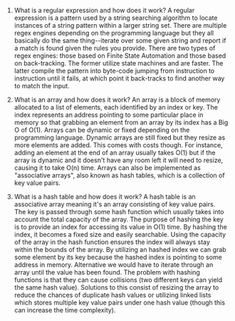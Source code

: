 1. What is a regular expression and how does it work?
    A regular expression is a pattern used by a string searching algorithm to locate instances of a string pattern within a larger string set. There are multiple regex engines depending on the programming language but they all basically do the same thing--iterate over some given string and report if a match is found given the rules you provide. There are two types of regex engines: those based on Finite State Automation and those based on back-tracking. The former utilize state machines and are faster. The latter compile the pattern into byte-code jumping from instruction to instruction until it fails, at which point it back-tracks to find another way to match the input.
2. What is an array and how does it work?
    An array is a block of memory allocated to a list of elements, each identified by an index or key. The index represents an address pointing to some particular place in memory so that grabbing an element from an array by its index has a Big O of O(1). Arrays can be dynamic or fixed depending on the programming language. Dynamic arrays are still fixed but they resize as more elements are added. This comes with costs though. For instance, adding an element at the end of an array usually takes O(1) but if the array is dynamic and it doesn't have any room left it will need to resize, causing it to take O(n) time. Arrays can also be implemented as "associative arrays", also known as hash tables, which is a collection of key value pairs.   

3. What is a hash table and how does it work?
    A hash table is an associative array meaning it's an array consisting of key value pairs. The key is passed through some hash function which usually takes into account the total capacity of the array. The purpose of hashing the key is to provide an index for accessing its value in O(1) time. By hashing the index, it becomes a fixed size and easily searchable. Using the capacity of the array in the hash function ensures the index will always stay within the bounds of the array. By utilizing an hashed index we can grab some element by its key because the hashed index is pointing to some address in memory. Alternative we would have to iterate through an array until the value has been found. The problem with hashing functions is that they can cause collisions (two different keys can yield the same hash value). Solutions to this consist of resizing the array to reduce the chances of duplicate hash values or utilizing linked lists which stores multiple key value pairs under one hash value (though this can increase the time complexity).   